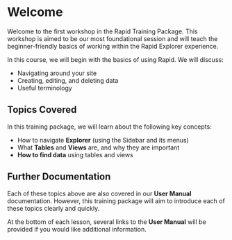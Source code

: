 # Welcome

Welcome to the first workshop in the Rapid Training Package. This workshop is aimed to be our most foundational session and will teach the beginner-friendly basics of working within the Rapid Explorer experience.

In this course, we will begin with the basics of using Rapid. We will discuss:

- Navigating around your site
- Creating, editing, and deleting data
- Useful terminology

## Topics Covered

In this training package, we will learn about the following key concepts:

- How to navigate **Explorer** (using the Sidebar and its menus)
- What **Tables** and **Views** are, and why they are important
- **How to find data** using tables and views

## Further Documentation

Each of these topics above are also covered in our **User Manual** documentation. However, this training package will aim to introduce each of these topics clearly and quickly.

At the bottom of each lesson, several links to the **User Manual** will be provided if you would like additional information.